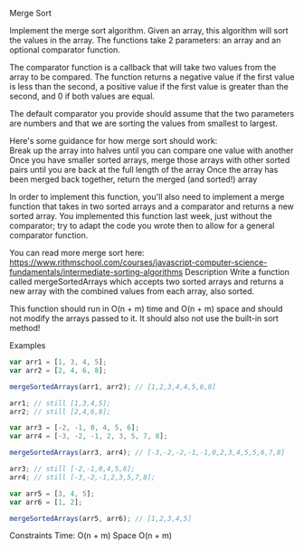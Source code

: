 Merge Sort

Implement the merge sort algorithm. Given an array, this algorithm will sort the values in the array. The functions take 2 parameters: an array and an optional comparator function.

The comparator function is a callback that will take two values from the array to be compared. The function returns a negative value if the first value is less than the second, a positive value if the first value is greater than the second, and 0 if both values are equal.

The default comparator you provide should assume that the two parameters are numbers and that we are sorting the values from smallest to largest.

Here's some guidance for how merge sort should work:  
Break up the array into halves until you can compare one value with another
Once you have smaller sorted arrays, merge those arrays with other sorted pairs until you are back at the full length of the array
Once the array has been merged back together, return the merged (and sorted!) array

In order to implement this function, you'll also need to implement a merge function that takes in two sorted arrays and a comparator and returns a new sorted array. You implemented this function last week, just without the comparator; try to adapt the code you wrote then to allow for a general comparator function.

You can read more merge sort here: https://www.rithmschool.com/courses/javascript-computer-science-fundamentals/intermediate-sorting-algorithms
Description
Write a function called mergeSortedArrays which accepts two sorted arrays and returns a new array with the combined values from each array, also sorted.

This function should run in O(n + m) time and O(n + m) space and should not modify the arrays passed to it. It should also not use the built-in sort method!

Examples

```js
var arr1 = [1, 3, 4, 5];
var arr2 = [2, 4, 6, 8];

mergeSortedArrays(arr1, arr2); // [1,2,3,4,4,5,6,8]

arr1; // still [1,3,4,5];
arr2; // still [2,4,6,8];

var arr3 = [-2, -1, 0, 4, 5, 6];
var arr4 = [-3, -2, -1, 2, 3, 5, 7, 8];

mergeSortedArrays(arr3, arr4); // [-3,-2,-2,-1,-1,0,2,3,4,5,5,6,7,8]

arr3; // still [-2,-1,0,4,5,6];
arr4; // still [-3,-2,-1,2,3,5,7,8];

var arr5 = [3, 4, 5];
var arr6 = [1, 2];

mergeSortedArrays(arr5, arr6); // [1,2,3,4,5]
```

Constraints
Time: O(n + m)
Space O(n + m)
